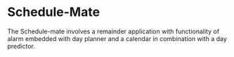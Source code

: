 # Schedule-Mate
The Schedule-mate involves a remainder application with functionality of alarm embedded with day planner and a calendar in combination with a day predictor. 
